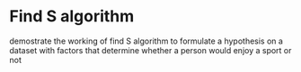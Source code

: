 # Find S algorithm  
demostrate the working of find S algorithm to formulate a hypothesis on a  
dataset with factors that determine whether a person would enjoy a sport or not  
